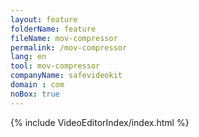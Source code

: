 ```yaml
---
layout: feature
folderName: feature
fileName: mov-compressor
permalink: /mov-compressor
lang: en
tool: mov-compressor
companyName: safevideokit
domain : com
noBox: true
---
```


{% include VideoEditorIndex/index.html %}

   